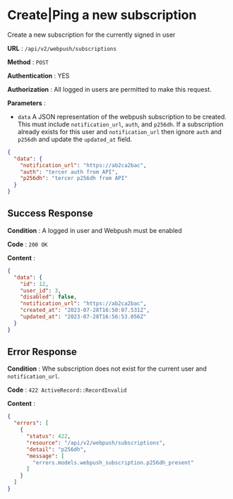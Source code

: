 # Create|Ping a new subscription

Create a new subscription for the currently signed in user

**URL** : `/api/v2/webpush/subscriptions`

**Method** : `POST`

**Authentication** : YES

**Authorization** : All logged in users are permitted to make this request.

**Parameters** :

* `data` A JSON representation of the webpush subscription to be created. This must include `notification_url`, `auth`, and `p256dh`. If a subscription already exists for this user and `notification_url` then ignore `auth` and `p256dh` and update the `updated_at` field.

```json
{
  "data": {
    "notification_url": "https://ab2ca2bac",
    "auth": "tercer auth from API",
    "p256dh": "tercer p256dh from API"
  }
}
```

## Success Response

**Condition** : A logged in user and Webpush must be enabled

**Code** : `200 OK`

**Content** :

```json
{
  "data": {
    "id": 12,
    "user_id": 3,
    "disabled": false,
    "notification_url": "https://ab2ca2bac",
    "created_at": "2023-07-28T16:50:07.531Z",
    "updated_at": "2023-07-28T16:56:53.056Z"
  }
}
```

## Error Response

**Condition** : Whe subscription does not exist for the current user and `notification_url`.

**Code** : `422 ActiveRecord::RecordInvalid`

**Content** :

```json
{
  "errors": [
    {
      "status": 422,
      "resource": "/api/v2/webpush/subscriptions",
      "detail": "p256dh",
      "message": [
        "errors.models.webpush_subscription.p256dh_present"
      ]
    }
  ]
}
```
